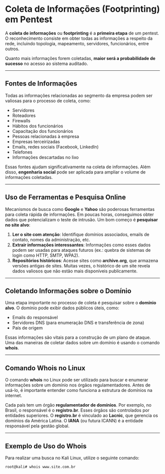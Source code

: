 # Coleta de Informações (Footprinting) em Pentest

A **coleta de informações** ou **footprinting** é a **primeira etapa** de um pentest. O reconhecimento consiste em obter todas as informações a respeito da rede, incluindo topologia, mapeamento, servidores, funcionários, entre outros.

Quanto mais informações forem coletadas, **maior será a probabilidade de sucesso** no acesso ao sistema auditado.

---

## Fontes de Informações

Todas as informações relacionadas ao segmento da empresa podem ser valiosas para o processo de coleta, como:

- Servidores
- Roteadores
- Firewalls
- Hábitos dos funcionários
- Capacitação dos funcionários
- Pessoas relacionadas à empresa
- Empresas terceirizadas
- Emails, redes sociais (Facebook, LinkedIn)
- Telefones
- Informações descartadas no lixo

Essas fontes ajudam significativamente na coleta de informações. Além disso, **engenharia social** pode ser aplicada para ampliar o volume de informações coletadas.

---

## Uso de Ferramentas e Pesquisa Online

Mecanismos de busca como **Google** e **Yahoo** são poderosas ferramentas para coleta rápida de informações. Em poucas horas, conseguimos obter dados que potencializam o teste de intrusão. Um bom começo é **pesquisar no site alvo**:

1. **Ler o site com atenção**: Identifique domínios associados, emails de contato, nomes da administração, etc.
2. **Extrair informações interessantes**: Informações como esses dados podem ser usadas para ataques futuros (ex.: quebra de sistemas de login como HTTP, SMTP, WPA2).
3. **Repositórios históricos**: Acesse sites como **archive.org**, que armazena versões antigas de sites. Muitas vezes, o histórico de um site revela dados valiosos que não estão mais disponíveis publicamente.

---

## Coletando Informações sobre o Domínio

Uma etapa importante no processo de coleta é pesquisar sobre o **domínio alvo**. O domínio pode exibir dados públicos úteis, como:

- Emails do responsável
- Servidores DNS (para enumeração DNS e transferência de zona)
- País de origem

Essas informações são vitais para a construção de um plano de ataque. Uma das maneiras de coletar dados sobre um domínio é usando o comando **whois**.

---

## Comando Whois no Linux

O comando **whois** no Linux pode ser utilizado para buscar e enumerar informações sobre um domínio nos órgãos regulamentadores. Antes de usá-lo, é importante entender como funciona a estrutura de domínios na internet.

Cada país tem um órgão **regulamentador de domínios**. Por exemplo, no Brasil, o responsável é o **registro.br**. Esses órgãos são controlados por entidades superiores. O **registro.br** é vinculado ao **Lacnic**, que gerencia os domínios da América Latina. O **IANA** (ou futura ICANN) é a entidade responsável pela gestão global.

---

## Exemplo de Uso do Whois

Para realizar uma busca no Kali Linux, utilize o seguinte comando:

```bash
root@kali# whois www.site.com.br
```
